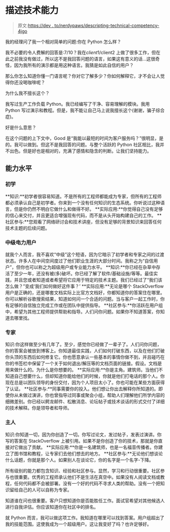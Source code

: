 # 描述技术能力

> 原文:[https://dev . to/nerdypaws/descripting-technical-competency-4jgo](https://dev.to/nerdypaws/describing-technical-competency-4jgo)

我的经理问了我一个相对简单的问题:你在 Python 怎么样？

我不必要的令人费解的回答是:7/10？我在$client1/$client2 上做了很多工作，但在此之前我没有做过，所以这不是我回答问题的语言，如果这有意义的话...这很奇怪，因为我所有的演示都是用这种语言。我猜是如此自信的用户？

那么你怎么知道你懂一门语言呢？你对它了解多少？你如何解释它，才不会让人觉得你还没喝咖啡呢？

为什么我不擅长这个？

我写过生产工作负载 Python。我已经编写了干净、容易理解的模块。我用 Python 写过演示和教程。但是，我不能让自己马上说我擅长这个(谢谢，骗子综合症)。

好是什么意思？

在这个问题的上下文中，Good 是“我能以最短的时间为客户服务吗？”很明显，是的。我可以做到。但这不是我回答的问题。与整个活跃的 Python 社区相比，我并不出色。但是好也是相对的，充满了感情和隐含的判断。让我们坚持能力。

## [](#levels-of-competency)能力水平

### [](#beginner)初学

**知识:**初学者很容易知道。不是所有的工程师都能成为专家，但所有的工程师都必须承认自己是初学者。你来到一个没有任何知识的生态系统。你听说过这种语言，但是你仍然不明白它做什么和做得不好。
**实际应用:**你觉得自己没有足够的信心来交付，并且更适合增强现有代码，而不是从头开始构建自己的工作。
**社区参与:**您观看了网络研讨会和技术讲座，但没有足够的背景知识来回答任何技术主题的后续问题。

### [](#intermediate-power-user)~~中级~~电力用户

就我个人而言，我不喜欢“中级”这个短语，因为它暗示了初学者和专家之间的过渡状态。许多人在中间空间度过了他们职业生涯的大部分时间。我称之为“自信用户”，但你也可以称之为超级用户或专业能力水平。
**知识:**你已经在杂草中存活了至少一年，还没有被(多)破坏。你已经了解了软件/基础设施/等等。最佳实践，并且您或者知道或者希望将它应用于特定的技术主题。我们已经过了“我们该怎么做？”变成‘我们如何做好这件事？’
**实际应用:**无论是哪个 StackOverflow 用户是正确的，还是哪套文档实际上比官方文档好，你都知道你的答案住在哪里。你可以解析谷歌搜索结果，知道如何问一个合适的问题。当与客户一起工作时，你有足够的自信独立完成工作或在团队中提供指导。
**社区参与:**你活跃在用户组中，希望为其他工程师提供帮助和指导。人们问你问题。如果你不知道答案，你知道去哪里找。

### [](#expert)专家

知识:你这样做至少有几年了。至少，感觉你已经做了一辈子了。人们问你问题，你的答案会被放到博客上。你知道最佳实践，人们如何打破东西，以及在他们打破你头顶的东西后如何修复它。你也愿意承认一些基本的事情你做不到，并且碰巧在你的书签栏中保留了一个关于如何退出/解压等的文档页面的链接。假设。文档是用来做什么的。为什么是你想要的。
**实际应用:**你是主角。建筑师。当他们不知道自己想要什么，但却知道你能给他们的时候，你就是他们打电话的那个人。你现在总是以团队领导的身份交付，因为个人项目太小了。你也可能在某些方面获得了认证。
**社区参与:**同事需要你的投入。他们想让你出去解释你所知道的。即使你从未做过演讲，你也曾指导过同事或聚会小组，帮助人们理解他们所学内容的细微差别。你已经以鳄龙邮件、松散消息、论坛帖子或技术谈话的形式交付了详细的技术解释。你是领导者和导师。

### [](#master)主人

知识:你知道一切，因为你创造了一切。你写过论文，发过帖子，发表过演讲。你写的答案在 StackOverflow 上被引用。如果不是你创造了你的技术，那就是你直接对它做出了贡献。
**实际应用:**你是一名建筑师，也是一名福音传播者。你建立了图书馆和教程，让专家们去他们想去的地方。
**社区参与:**无论他们想谈论什么话题，你就是那个人。如果别人在谈论它，你的名字是一个名字-下降。

所有级别的能力都包含知识、经验和社区参与。显然，学习和行动很重要。社区参与也很重要。优秀的工程师承认他们不是生活在真空中。如果没有人阅读文档或教程，任何代码都不会被部署。没有一个好的代码不寻求人类的帮助。没有一个把知识留给自己的人可以自称为专家。

知道谁在问也很重要。客户只想知道你是否能胜任工作。面试官希望对其他候选人进行自我评估。你应该知道你在社区中的排名。

就 Python 而言，我可以做这项工作。我知道在哪里可以找到答案。用户组超出了我的技能范围。这使我成为一个超级用户。这让我变好了吗？也许足够好。